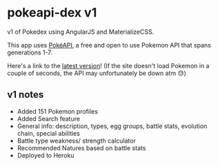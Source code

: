 pokeapi-dex v1
===================

v1 of Pokedex using AngularJS and MaterializeCSS.

This app uses [PokéAPI](https://pokeapi.co/docsv2/), a free and open to use Pokemon API that spans generations 1-7. 

Here's a link to the [latest version](https://pokeapi-dex-v1.herokuapp.com/www/index.html)! 
(If the site doesn't load Pokemon in a couple of seconds, the API may unfortunately be down atm :sweat:)

v1 notes
------
* Added 151 Pokemon profiles
* Added Search feature
* General info: description, types, egg groups, battle stats, evolution chain, special abilities
* Battle type weakness/ strength calculator
* Recommended Natures based on battle stats
* Deployed to Heroku